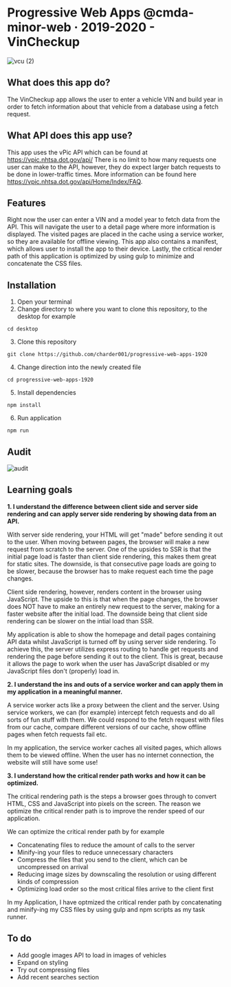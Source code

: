 # Progressive Web Apps @cmda-minor-web · 2019-2020 - VinCheckup
![vcu (2)](https://user-images.githubusercontent.com/43436118/78034052-80537400-7367-11ea-8962-ec63ba7575a2.PNG)

## What does this app do?
The VinCheckup app allows the user to enter a vehicle VIN and build year in order to fetch information about that vehicle from a database using a fetch request.

## What API does this app use?
This app uses the vPic API which can be found at https://vpic.nhtsa.dot.gov/api/
There is no limit to how many requests one user can make to the API, however, they do expect larger batch requests to be done in lower-traffic times. More information can be found here https://vpic.nhtsa.dot.gov/api/Home/Index/FAQ.

## Features
Right now the user can enter a VIN and a model year to fetch data from the API. This will navigate the user to a detail page where more information is displayed. The visited pages are placed in the cache using a service worker, so they are available for offline viewing. This app also contains a manifest, which allows user to install the app to their device. Lastly, the critical render path of this application is optimized by using gulp to minimize and concatenate the CSS files.

## Installation
1. Open your terminal
2. Change directory to where you want to clone this repository, to the desktop for example

`cd desktop` 

3. Clone this repository

`git clone https://github.com/charder001/progressive-web-apps-1920`

4. Change direction into the newly created file

`cd progressive-web-apps-1920`

5. Install dependencies

`npm install`

6. Run application

`npm run`

## Audit
![audit](https://user-images.githubusercontent.com/43436118/78039525-83059780-736e-11ea-879c-51da07303e54.PNG)


## Learning goals
**1. I understand the difference between client side and server side rendering and can apply server side rendering by showing data from an API.**

With server side rendering, your HTML will get "made" before sending it out to the user. When moving between pages, the browser will make a new request from scratch to the server. One of the upsides to SSR is that the initial page load is faster than client side rendering, this makes them great for static sites. The downside, is that consecutive page loads are going to be slower, because the browser has to make request each time the page changes. 

Client side rendering, however, renders content in the browser using JavaScript. The upside to this is that when the page changes, the browser does NOT have to make an entirely new request to the server, making for a faster website after the initial load. The downside being that client side rendering can be slower on the intial load than SSR.

My application is able to show the homepage and detail pages containing API data whilst JavaScript is turned off by using server side rendering. To achieve this, the server utilizes express routing to handle get requests and rendering the page before sending it out to the client. This is great, because it allows the page to work when the user has JavaScript disabled or my JavaScript files don't (properly) load in.

**2. I understand the ins and outs of a service worker and can apply them in my application in a meaningful manner.**

A service worker acts like a proxy between the client and the server. Using service workers, we can (for example) intercept fetch requests and do all sorts of fun stuff with them. We could respond to the fetch request with files from our cache, compare different versions of our cache, show offline pages when fetch requests fail etc. 

In my application, the service worker caches all visited pages, which allows them to be viewed offline. When the user has no internet connection, the website will still have some use!

**3. I understand how the critical render path works and how it can be optimized.**

The critical rendering path is the steps a browser goes through to convert HTML, CSS and JavaScript into pixels on the screen. The reason we optimize the critical render path is to improve the render speed of our application.

We can optimize the critical render path by for example
* Concatenating files to reduce the amount of calls to the server
* Minify-ing your files to reduce unnecessary characters
* Compress the files that you send to the client, which can be uncompressed on arrival
* Reducing image sizes by downscaling the resolution or using different kinds of compression
* Optimizing load order so the most critical files arrive to the client first

In my Application, I have optmized the critical render path by concatenating and minify-ing my CSS files by using gulp and npm scripts as my task runner.

## To do
* Add google images API to load in images of vehicles
* Expand on styling
* Try out compressing files
* Add recent searches section


<!-- Add a link to your live demo in Github Pages 🌐-->

<!-- ☝️ replace this description with a description of your own work -->

<!-- Add a nice image here at the end of the week, showing off your shiny frontend 📸 -->

<!-- Maybe a table of contents here? 📚 -->

<!-- How about a section that describes how to install this project? 🤓 -->

<!-- ...but how does one use this project? What are its features 🤔 -->

<!-- What external data source is featured in your project and what are its properties 🌠 -->

<!-- Maybe a checklist of done stuff and stuff still on your wishlist? ✅ -->

<!-- How about a license here? 📜 (or is it a licence?) 🤷 -->
